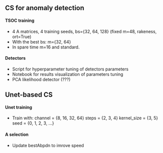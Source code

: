 ## CS for anomaly detection

#### TSOC training
- 4 A matrices, 4 training seeds, bs={32, 64, 128} (fixed m=48, rakeness, ort=True)
- With the best bs: m={32, 64}
- In spare time m=16 and standard.

#### Detectors
- Script for hyperparameter tuning of detectors parameters 
- Notebook for results visualization of parameters tuning
- PCA likelihood detector (???)


## Unet-based CS

#### Unet training
- Train with:
    channel = {8, 16, 32, 64}
    steps = {2, 3, 4}
    kernel_size = {3, 5}
    seed = {0, 1, 2, 3, ...}
    
#### A selection    
- Update bestAbpdn to imrove speed
